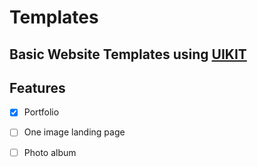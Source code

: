 # Templates
## Basic Website Templates using [UIKIT](https://getuikit.com/)

## Features

- [x] Portfolio
- [ ] One image landing page
- [ ] Photo album

